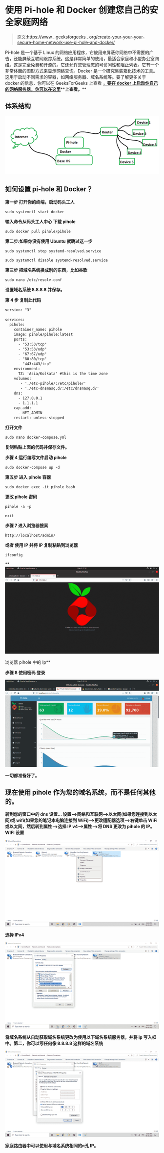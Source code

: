 # 使用 Pi-hole 和 Docker 创建您自己的安全家庭网络

> 原文:[https://www . geeksforgeeks . org/create-your-your-your-secure-home-network-use-pi-hole-and-docker/](https://www.geeksforgeeks.org/create-your-own-secure-home-network-using-pi-hole-and-docker/)

Pi-hole 是一个基于 Linux 的网络应用程序，它被用来屏蔽你网络中不需要的广告，还能屏蔽互联网跟踪系统。这是非常简单的使用，最适合家庭和小型办公室网络。这是完全免费和开源的。它还允许您管理您的可访问性和阻止列表。它有一个非常体面的图形方式来显示网络查询。Docker 是一个研究集装箱化技术的工具。这用于启动不同需求的容器，如网络服务器、域名系统等。要了解更多关于 docker 的信息，你可以在 GeeksForGeeks 上查看 [**，要在 docker 上启动你自己的网络服务器，你可以在这里**](https://www.geeksforgeeks.org/containerization-using-docker/)**[](https://www.geeksforgeeks.org/setup-web-server-over-docker-container-in-linux/)**上查看。****

## **体系结构**

**![Architecture](img/a769ee9d0e54409b453a03d444896927.png)**

## **如何设置 pi-hole 和 Docker？**

****第一步**
打开你的终端，启动码头工人** 

```
sudo systemctl start docker
```

**输入命令从码头工人中心
下载 pihole**

```
sudo docker pull pihole/pihole
```

****第二步:如果你没有使用 Ubuntu**
就跳过这一步**

```
sudo systemctl stop systemd-resolved.service
```

```
sudo systemctl disable systemd-resolved.service 
```

****第三步**
把域名系统换成别的东西，比如谷歌** 

```
sudo nano /etc/resolv.conf
```

**设置域名系统 8.8.8.8 并保存。**

****第 4 步**
复制此代码** 

```
version: "3"

services:
  pihole:
    container_name: pihole
    image: pihole/pihole:latest
    ports:
      - "53:53/tcp"
      - "53:53/udp"
      - "67:67/udp"
      - "80:80/tcp"
      - "443:443/tcp"
    environment:
      TZ: 'Asia/Kolkata' #this is the time zone
    volumes:
       - './etc-pihole/:/etc/pihole/'
       - './etc-dnsmasq.d/:/etc/dnsmasq.d/'
    dns:
      - 127.0.0.1
      - 1.1.1.1
    cap_add:
      - NET_ADMIN
    restart: unless-stopped
```

**打开文件** 

```
sudo nano docker-compose.yml
```

**复制粘贴上面的代码并保存文件。**

****步骤 4**
运行编写文件启动 pihole** 

```
sudo docker-compose up -d
```

****第五步**
进入 pihole 容器** 

```
sudo docker exec -it pihole bash
```

**更改 pihole 密码** 

```
pihole -a -p
```

```
exit
```

****步骤 7**
进入浏览器搜索** 

```
http://localhost/admin/
```

**或者
使用 IP 并将 IP 复制粘贴到浏览器** 

```
ifconfig
```

**![](img/48c29160394e18afff042963e6d29273.png)

浏览器 pihole 中的 Ip** 

****步骤 8**
使用密码
登录**

**![Login Pihole](img/a128a9f505cfe7397a629b156c174030.png)**

**一切都准备好了。** 

## **现在使用 pihole 作为您的域名系统，而不是任何其他的。**

**转到您的窗口中的 dns 设置…
设置–>网络和互联网–>以太网(如果您连接到以太网)或 wifi(如果您的笔记本电脑连接到 WiFi)–>更改适配器选项–>右键单击 WiFi 或以太网，然后转到属性–>选择 IP v4–>属性–>将 DNS 更改为 pihole 的 IP。
**WIFI 设置**** 

**![WiFi Properties](img/149f3823630c4aa92b0455ce9fb9daa8.png)**

**选择 IPv4** 

**![IPv4](img/43c86dcc0e793f1612af0fdb2bb0306f.png)**

**将域名系统从自动获取域名系统更改为使用以下域名系统服务器，并将 ip 写入框中。第二，你可以写任何像 8.8.8.8 这样的域名系统**

**![DNS](img/0f9d39dbf536fa57473070e83fd76358.png)**

**家庭路由器中可以使用与域名系统相同的π孔 IP。**